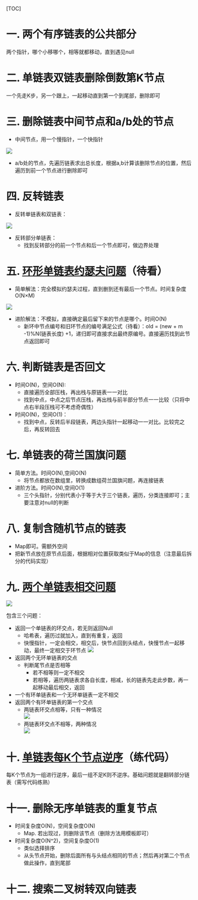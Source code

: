 [TOC]

# 一. 两个有序链表的公共部分

两个指针，哪个小移哪个，相等就都移动，直到遇见null

# 二. 单链表双链表删除倒数第K节点

一个先走K步，另一个跟上，一起移动直到第一个到尾部，删除即可

# 三. 删除链表中间节点和a/b处的节点

- 中间节点，用一个慢指针，一个快指针

![](2-1.jpg)

- a/b处的节点，先遍历链表求出总长度，根据a,b计算该删除节点的位置，然后遍历到前一个节点进行删除即可

# 四. 反转链表

- 反转单链表和双链表：

![](2-2.jpg)

- 反转部分单链表：
  - 找到反转部分的前一个节点和后一个节点即可，做边界处理

# 五. <u>环形单链表约瑟夫问题</u>（待看）

- 简单解法：完全模拟约瑟夫过程，直到删到还有最后一个节点。时间复杂度O(N×M)

![](2-3.jpg)

- 进阶解法：不模拟，直接确定最后留下来的节点是哪个。时间O(N)
  - 新环中节点编号和旧环节点的编号满足公式（待看）：old = (new + m -1)%N(链表长度) +1，递归即可直接求出最终原编号。直接遍历找到此节点返回即可

# 六. 判断链表是否回文

- 时间O(N)，空间O(N):
  - 直接遍历全部压栈，再出栈与原链表一一对比
  - 找到中点，中点之后节点压栈，再出栈与前半部分节点一一比较（只将中点右半段压栈可不考虑奇偶性）
- 时间O(N)，空间O(1)：
  - 找到中点，反转后半段链表，两边头指针一起移动一一对比。比较完之后，再反转回去

# 七. 单链表的荷兰国旗问题

- 简单方法。时间O(N),空间O(N)
  - 将节点都放在数组里，转换成数组荷兰国旗问题，再连接链表
- 进阶方法。时间O(N),空间O(1)
  - 三个头指针，分别代表小于等于大于三个链表，遍历，分类连接即可；主要注意对null的判断

# 八. 复制含随机节点的链表

- Map即可。需额外空间
- 把新节点放在原节点后面，根据相对位置获取类似于Map的信息（注意最后拆分的代码实现）

# 九. <u>两个单链表相交问题</u>

![](2-4.jpg)

包含三个问题：

- 返回一个单链表的环交点，若无则返回Null
  - 哈希表，遍历过就加入，直到有重复，返回
  - 快慢指针，一定会相交，相交后，快节点回到头结点，快慢节点一起移动，最终一定相交于环节点
    ![](2-5.jpg)
- 返回两个无环单链表的交点
  - 判断尾节点是否相等
    - 若不相等则一定不相交
    - 若相等，遍历两链表求各自长度，相减，长的链表先走此步数，再一起移动最后相交，返回
- 一个有环单链表和一个无环单链表一定不相交
- 返回两个有环单链表的第一个交点
  - 两链表环交点相等，只有一种情况					
    ![](2-6.jpg)
  - 两链表环交点不相等，两种情况				
    ![](2-7.jpg)

# 十. <u>单链表每K个节点逆序</u>（练代码）

每K个节点为一组进行逆序，最后一组不足K则不逆序。基础问题就是翻转部分链表（需写代码练熟）

# 十一. 删除无序单链表的重复节点

- 时间复杂度O(N)，空间复杂度O(N)
  - Map. 若出现过，则删除该节点（删除方法用模板即可）
- 时间复杂度O(N^2)，空间复杂度O(1)
  - 类似选择排序
  - 从头节点开始，删除后面所有与头结点相同的节点；然后再对第二个节点做此操作，直到尾部

# 十二. 搜索二叉树转双向链表

